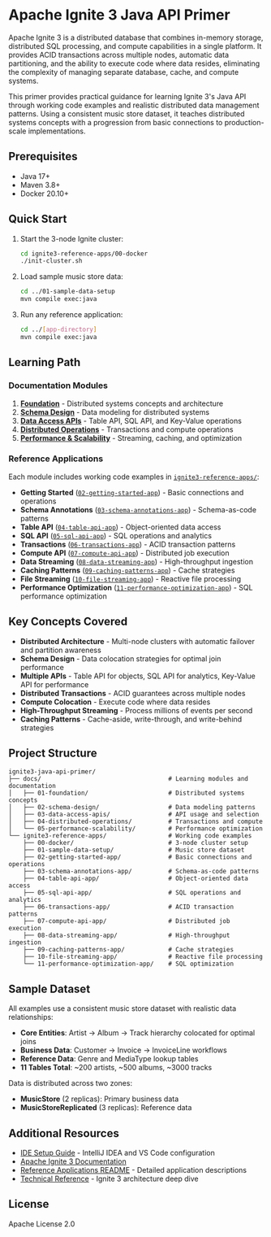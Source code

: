 # Apache Ignite 3 Java API Primer

Apache Ignite 3 is a distributed database that combines in-memory storage, distributed SQL processing, and compute capabilities in a single platform. It provides ACID transactions across multiple nodes, automatic data partitioning, and the ability to execute code where data resides, eliminating the complexity of managing separate database, cache, and compute systems.

This primer provides practical guidance for learning Ignite 3's Java API through working code examples and realistic distributed data management patterns. Using a consistent music store dataset, it teaches distributed systems concepts with a progression from basic connections to production-scale implementations.

## Prerequisites

- Java 17+
- Maven 3.8+
- Docker 20.10+

## Quick Start

1. Start the 3-node Ignite cluster:

   ```bash
   cd ignite3-reference-apps/00-docker
   ./init-cluster.sh
   ```

2. Load sample music store data:

   ```bash
   cd ../01-sample-data-setup
   mvn compile exec:java
   ```

3. Run any reference application:

   ```bash
   cd ../[app-directory]
   mvn compile exec:java
   ```

## Learning Path

### Documentation Modules

1. **[Foundation](./docs/01-foundation/)** - Distributed systems concepts and architecture
2. **[Schema Design](./docs/02-schema-design/)** - Data modeling for distributed systems
3. **[Data Access APIs](./docs/03-data-access-apis/)** - Table API, SQL API, and Key-Value operations
4. **[Distributed Operations](./docs/04-distributed-operations/)** - Transactions and compute operations
5. **[Performance & Scalability](./docs/05-performance-scalability/)** - Streaming, caching, and optimization

### Reference Applications

Each module includes working code examples in [`ignite3-reference-apps/`](./ignite3-reference-apps/):

- **Getting Started** ([`02-getting-started-app`](./ignite3-reference-apps/02-getting-started-app/)) - Basic connections and operations
- **Schema Annotations** ([`03-schema-annotations-app`](./ignite3-reference-apps/03-schema-annotations-app/)) - Schema-as-code patterns
- **Table API** ([`04-table-api-app`](./ignite3-reference-apps/04-table-api-app/)) - Object-oriented data access
- **SQL API** ([`05-sql-api-app`](./ignite3-reference-apps/05-sql-api-app/)) - SQL operations and analytics
- **Transactions** ([`06-transactions-app`](./ignite3-reference-apps/06-transactions-app/)) - ACID transaction patterns
- **Compute API** ([`07-compute-api-app`](./ignite3-reference-apps/07-compute-api-app/)) - Distributed job execution
- **Data Streaming** ([`08-data-streaming-app`](./ignite3-reference-apps/08-data-streaming-app/)) - High-throughput ingestion
- **Caching Patterns** ([`09-caching-patterns-app`](./ignite3-reference-apps/09-caching-patterns-app/)) - Cache strategies
- **File Streaming** ([`10-file-streaming-app`](./ignite3-reference-apps/10-file-streaming-app/)) - Reactive file processing
- **Performance Optimization** ([`11-performance-optimization-app`](./ignite3-reference-apps/11-performance-optimization-app/)) - SQL performance optimization

## Key Concepts Covered

- **Distributed Architecture** - Multi-node clusters with automatic failover and partition awareness
- **Schema Design** - Data colocation strategies for optimal join performance
- **Multiple APIs** - Table API for objects, SQL API for analytics, Key-Value API for performance
- **Distributed Transactions** - ACID guarantees across multiple nodes
- **Compute Colocation** - Execute code where data resides
- **High-Throughput Streaming** - Process millions of events per second
- **Caching Patterns** - Cache-aside, write-through, and write-behind strategies

## Project Structure

```text
ignite3-java-api-primer/
├── docs/                                   # Learning modules and documentation
│   ├── 01-foundation/                      # Distributed systems concepts
│   ├── 02-schema-design/                   # Data modeling patterns
│   ├── 03-data-access-apis/                # API usage and selection
│   ├── 04-distributed-operations/          # Transactions and compute
│   └── 05-performance-scalability/         # Performance optimization
└── ignite3-reference-apps/                 # Working code examples
    ├── 00-docker/                          # 3-node cluster setup
    ├── 01-sample-data-setup/               # Music store dataset
    ├── 02-getting-started-app/             # Basic connections and operations
    ├── 03-schema-annotations-app/          # Schema-as-code patterns
    ├── 04-table-api-app/                   # Object-oriented data access
    ├── 05-sql-api-app/                     # SQL operations and analytics
    ├── 06-transactions-app/                # ACID transaction patterns
    ├── 07-compute-api-app/                 # Distributed job execution
    ├── 08-data-streaming-app/              # High-throughput ingestion
    ├── 09-caching-patterns-app/            # Cache strategies
    ├── 10-file-streaming-app/              # Reactive file processing
    └── 11-performance-optimization-app/    # SQL optimization
```

## Sample Dataset

All examples use a consistent music store dataset with realistic data relationships:

- **Core Entities**: Artist → Album → Track hierarchy colocated for optimal joins
- **Business Data**: Customer → Invoice → InvoiceLine workflows
- **Reference Data**: Genre and MediaType lookup tables
- **11 Tables Total**: ~200 artists, ~500 albums, ~3000 tracks

Data is distributed across two zones:

- **MusicStore** (2 replicas): Primary business data
- **MusicStoreReplicated** (3 replicas): Reference data

## Additional Resources

- [IDE Setup Guide](./IDE-SETUP.md) - IntelliJ IDEA and VS Code configuration
- [Apache Ignite 3 Documentation](https://ignite.apache.org/docs/ignite3/latest/)
- [Reference Applications README](./ignite3-reference-apps/README.md) - Detailed application descriptions
- [Technical Reference](./docs/00-reference/) - Ignite 3 architecture deep dive

## License

Apache License 2.0
